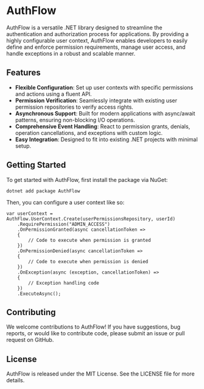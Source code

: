 # AuthFlow

AuthFlow is a versatile .NET library designed to streamline the authentication and authorization process for applications. By providing a highly configurable user context, AuthFlow enables developers to easily define and enforce permission requirements, manage user access, and handle exceptions in a robust and scalable manner.

## Features

- **Flexible Configuration**: Set up user contexts with specific permissions and actions using a fluent API.
- **Permission Verification**: Seamlessly integrate with existing user permission repositories to verify access rights.
- **Asynchronous Support**: Built for modern applications with async/await patterns, ensuring non-blocking I/O operations.
- **Comprehensive Event Handling**: React to permission grants, denials, operation cancellations, and exceptions with custom logic.
- **Easy Integration**: Designed to fit into existing .NET projects with minimal setup.

## Getting Started

To get started with AuthFlow, first install the package via NuGet:

```shell
dotnet add package AuthFlow
```

Then, you can configure a user context like so:
```shell
var userContext = AuthFlow.UserContext.Create(userPermissionsRepository, userId)
    .RequirePermission("ADMIN_ACCESS")
    .OnPermissionGranted(async cancellationToken =>
    {
        // Code to execute when permission is granted
    })
    .OnPermissionDenied(async cancellationToken =>
    {
        // Code to execute when permission is denied
    })
    .OnException(async (exception, cancellationToken) =>
    {
        // Exception handling code
    })
    .ExecuteAsync();
```
## Contributing
We welcome contributions to AuthFlow! If you have suggestions, bug reports, or would like to contribute code, please submit an issue or pull request on GitHub.

## License
AuthFlow is released under the MIT License. See the LICENSE file for more details.
